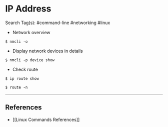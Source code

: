 # IP Address

Search Tag(s): #command-line #networking #linux

- Network overview

```
$ nmcli -o
```

- Display network devices in details

```
$ nmcli -p device show
```

- Check route

```
$ ip route show

$ route -n
```

---
## References

- [[Linux Commands References]]